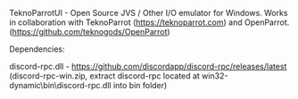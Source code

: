 TeknoParrotUI - Open Source JVS / Other I/O emulator for Windows. Works in collaboration with TeknoParrot (https://teknoparrot.com) and OpenParrot. (https://github.com/teknogods/OpenParrot)

Dependencies:

discord-rpc.dll - https://github.com/discordapp/discord-rpc/releases/latest (discord-rpc-win.zip, extract discord-rpc located at win32-dynamic\bin\discord-rpc.dll into bin folder)